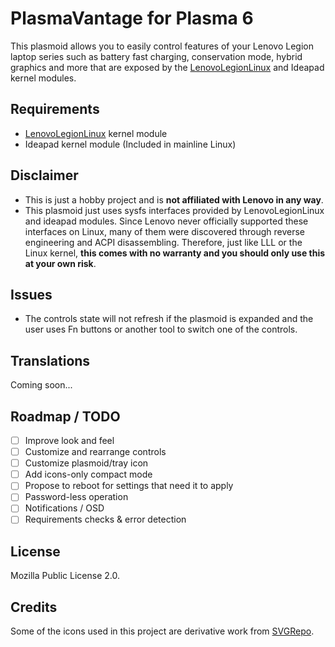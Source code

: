# PlasmaVantage for Plasma 6

This plasmoid allows you to easily control features of your Lenovo Legion laptop series such as battery fast charging, conservation mode, hybrid graphics and more that are exposed by the [LenovoLegionLinux](https://github.com/johnfanv2/LenovoLegionLinux) and Ideapad kernel modules.

## Requirements

- [LenovoLegionLinux](https://github.com/johnfanv2/LenovoLegionLinux) kernel module
- Ideapad kernel module (Included in mainline Linux)

## Disclaimer

- This is just a hobby project and is **not affiliated with Lenovo in any way**.
- This plasmoid just uses sysfs interfaces provided by LenovoLegionLinux and ideapad modules. Since Lenovo never officially supported these interfaces on Linux, many of them were discovered through reverse engineering and ACPI disassembling.
Therefore, just like LLL or the Linux kernel, **this comes with no warranty and you should only use this at your own risk**.

## Issues

- The controls state will not refresh if the plasmoid is expanded and the user uses Fn buttons or another tool to switch one of the controls.

## Translations

Coming soon...

## Roadmap / TODO

- [ ] Improve look and feel
- [ ] Customize and rearrange controls
- [ ] Customize plasmoid/tray icon
- [ ] Add icons-only compact mode
- [ ] Propose to reboot for settings that need it to apply
- [ ] Password-less operation
- [ ] Notifications / OSD
- [ ] Requirements checks & error detection

## License

Mozilla Public License 2.0.

## Credits

Some of the icons used in this project are derivative work from [SVGRepo](https://www.svgrepo.com).
